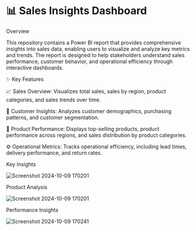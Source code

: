 # 📊 Sales Insights Dashboard

Overview

This repository contains a Power BI report that provides comprehensive insights into sales data, enabling users to visualize and analyze key metrics and trends. The report is designed to help stakeholders understand sales performance, customer behavior, and operational efficiency through interactive dashboards.

✨ Key Features

📈 Sales Overview: Visualizes total sales, sales by region, product categories, and sales trends over time.

👥 Customer Insights: Analyzes customer demographics, purchasing patterns, and customer segmentation.

🛒 Product Performance: Displays top-selling products, product performance across regions, and sales distribution by product categories.

⚙️ Operational Metrics: Tracks operational efficiency, including lead times, delivery performance, and return rates.

Key Insights

![Screenshot 2024-10-09 170201](https://github.com/user-attachments/assets/3392da72-3fcb-407f-b665-085f84c2e865)

Product Analysis

![Screenshot 2024-10-09 170201](https://github.com/user-attachments/assets/47ae7f6a-6dc5-4c2e-85fa-db6239b7f877)

Performance Insights

![Screenshot 2024-10-09 170241](https://github.com/user-attachments/assets/fcc76cf1-15af-4fc8-8d06-a48936bdbda1)
